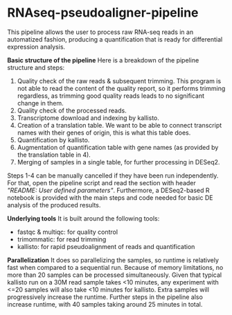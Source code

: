 # RNAseq-pseudoaligner-pipeline

This pipeline allows the user to process raw RNA-seq reads in an automatized fashion, producing a quantification that is ready for differential expression analysis. 

**Basic structure of the pipeline**
Here is a breakdown of the pipeline structure and steps:

1. Quality check of the raw reads & subsequent trimming. This program is not able to read the content of the quality report, so it performs trimming regardless, as trimming good quality reads leads to no significant change in them. 
2. Quality check of the processed reads.
3. Transcriptome download and indexing by kallisto.
4. Creation of a translation table. We want to be able to connect transcript names with their genes of origin, this is what this table does.
5. Quantification by kallisto.
6. Augmentation of quantification table with gene names (as provided by the translation table in 4).
7. Merging of samples in a single table, for further processing in DESeq2.

Steps 1-4 can be manually cancelled if they have been run independently. For that, open the pipeline script and read the section with header _"README: User defined parameters"_.
Furthermore, a DESeq2-based R notebook is provided with the main steps and code needed for basic DE analysis of the produced results.

**Underlying tools**
It is built around the following tools:

- fastqc & multiqc: for quality control
- trimommatic: for read trimming
- kallisto: for rapid pseudoalignment of reads and quantification

**Parallelization**
It does so parallelizing the samples, so runtime is relatively fast when compared to a sequential run. Because of memory limitations, no more than 20 samples can be processed simultaneously. Given that typical kallisto run on a 30M read sample takes <10 minutes, any experiment with <=20 samples will also take <10 minutes for kallisto. Extra samples will progressively increase the runtime. Further steps in the pipeline also increase runtime, with 40 samples taking around 25 minutes in total.






